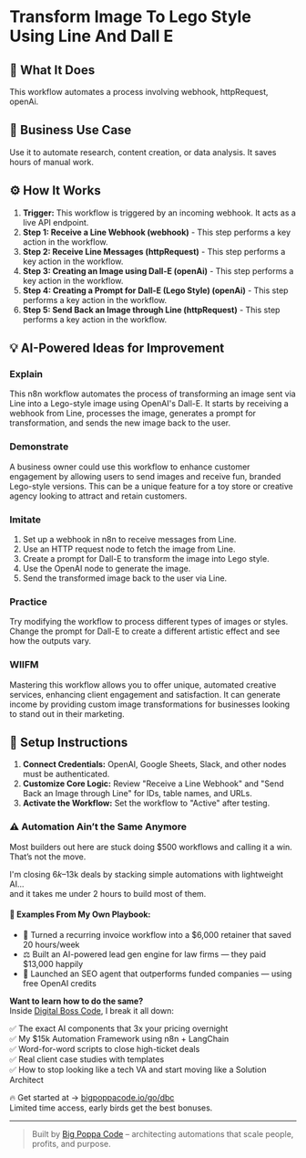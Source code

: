 # Transform Image To Lego Style Using Line And Dall E

## 🚀 What It Does
This workflow automates a process involving webhook, httpRequest, openAi.

## 💼 Business Use Case
Use it to automate research, content creation, or data analysis. It saves hours of manual work.

## ⚙️ How It Works
1.  **Trigger:** This workflow is triggered by an incoming webhook. It acts as a live API endpoint.
2. **Step 1: Receive a Line Webhook (webhook)** - This step performs a key action in the workflow.
3. **Step 2: Receive Line Messages (httpRequest)** - This step performs a key action in the workflow.
4. **Step 3: Creating an Image using Dall-E (openAi)** - This step performs a key action in the workflow.
5. **Step 4: Creating a Prompt for Dall-E (Lego Style) (openAi)** - This step performs a key action in the workflow.
6. **Step 5: Send Back an Image through Line (httpRequest)** - This step performs a key action in the workflow.

## 💡 AI-Powered Ideas for Improvement
### Explain
This n8n workflow automates the process of transforming an image sent via Line into a Lego-style image using OpenAI's Dall-E. It starts by receiving a webhook from Line, processes the image, generates a prompt for transformation, and sends the new image back to the user.

### Demonstrate
A business owner could use this workflow to enhance customer engagement by allowing users to send images and receive fun, branded Lego-style versions. This can be a unique feature for a toy store or creative agency looking to attract and retain customers.

### Imitate
1. Set up a webhook in n8n to receive messages from Line.
2. Use an HTTP request node to fetch the image from Line.
3. Create a prompt for Dall-E to transform the image into Lego style.
4. Use the OpenAI node to generate the image.
5. Send the transformed image back to the user via Line.

### Practice
Try modifying the workflow to process different types of images or styles. Change the prompt for Dall-E to create a different artistic effect and see how the outputs vary.

### WIIFM
Mastering this workflow allows you to offer unique, automated creative services, enhancing client engagement and satisfaction. It can generate income by providing custom image transformations for businesses looking to stand out in their marketing.

## 🔧 Setup Instructions
1. **Connect Credentials:** OpenAI, Google Sheets, Slack, and other nodes must be authenticated.
2. **Customize Core Logic:** Review "Receive a Line Webhook" and "Send Back an Image through Line" for IDs, table names, and URLs.
3. **Activate the Workflow:** Set the workflow to "Active" after testing.

### ⚠️ Automation Ain’t the Same Anymore

Most builders out here are stuck doing $500 workflows and calling it a win.  
That’s not the move.  

I'm closing $6k–$13k deals by stacking simple automations with lightweight AI...  
and it takes me under 2 hours to build most of them.

#### 🧠 Examples From My Own Playbook:
- 🔁 Turned a recurring invoice workflow into a $6,000 retainer that saved 20 hours/week  
- ⚖️ Built an AI-powered lead gen engine for law firms — they paid $13,000 happily  
- 🚀 Launched an SEO agent that outperforms funded companies — using free OpenAI credits  

**Want to learn how to do the same?**  
Inside [Digital Boss Code](https://bigpoppacode.io/go/dbc), I break it all down:

✅ The exact AI components that 3x your pricing overnight  
✅ My $15k Automation Framework using n8n + LangChain  
✅ Word-for-word scripts to close high-ticket deals  
✅ Real client case studies with templates  
✅ How to stop looking like a tech VA and start moving like a Solution Architect  

🔥 Get started at → [bigpoppacode.io/go/dbc](https://bigpoppacode.io/go/dbc)  
Limited time access, early birds get the best bonuses.

---
> Built by [Big Poppa Code](https://bigpoppacode.io) – architecting automations that scale people, profits, and purpose.
